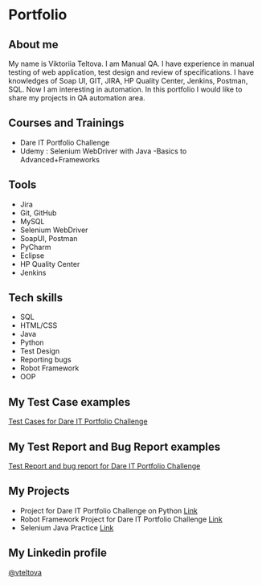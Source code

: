 # Portfolio

## About me
My name is Viktoriia Teltova. I am Manual QA. I have experience in manual testing of web application, test design and review of specifications. I have knowledges of Soap UI, GIT, JIRA, HP Quality Center, Jenkins, Postman, SQL. Now I am interesting in automation. In this portfolio I would like to share my projects in QA automation area. 

## Courses and Trainings
* Dare IT Portfolio Challenge
* Udemy : Selenium WebDriver with Java -Basics to Advanced+Frameworks

## Tools
* Jira
* Git, GitHub
* MySQL
* Selenium WebDriver
* SoapUI, Postman
* PyCharm
* Eclipse
* HP Quality Center
* Jenkins

## Tech skills
* SQL
* HTML/CSS
* Java
* Python
* Test Design
* Reporting bugs
* Robot Framework
* OOP

## My Test Case examples
[Test Cases for Dare IT Portfolio Challenge](https://docs.google.com/spreadsheets/d/1noJAmTxEceDBdNqTdjY30Q8xFGFJ5pPC/edit?usp=sharing&ouid=103039426193742909303&rtpof=true&sd=true)

## My Test Report and Bug Report examples
[Test Report and bug report for Dare IT Portfolio Challenge](https://docs.google.com/spreadsheets/d/1q3IsNtgNHgcTMlmfzbZ9NTK6zxQ63LP2/edit?usp=sharing&ouid=103039426193742909303&rtpof=true&sd=true)

## My Projects
* Project for Dare IT Portfolio Challenge on Python [Link](https://github.com/vtelt/Challenge_portfolio_vtelt.git)
* Robot Framework Project for Dare IT Portfolio Challenge [Link](https://github.com/vtelt/vtelt_robotframework.git)
* Selenium Java Practice [Link](https://github.com/vtelt/SeleniumJavaPractice.git)

## My Linkedin profile
[@vteltova](http://linkedin.com/in/victoriakarapysh)
